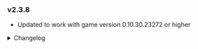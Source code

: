 ### v2.3.8
- Updated to work with game version 0.10.30.23272 or higher

<details>
<summary>Changelog</summary>

### v2.3.7
- Removed debug logs

### v2.3.6
- Updated to work with game version 0.10.30.22239 or higher

### v2.3.5
- Fixed issue where slots 7-12 would not accept items if slots 1-6 were filled.

### v2.3.4
- Updated to work with game version 0.10.28.20729 or higher

### v2.3.3
- Remove game exe name targeting
### v2.3.2
- Moved default build bar binds, so that `Energy Exchanger` can be visible
### v2.3.1
- Fixed Model ID conflict with new Veges added in game version 0.9.26.12891
- Fixed Nebula compatibility plugin.
### v2.3.0
- Updated to work with game version `0.9.25.11996` or higher
### v2.2.7
- Fix the fix before.
### v2.2.6
- Fix blueprints containing GigaStations created with v2.2.3 and lower being broken
- Fix miner Mk.II UI being broken.
### v2.2.5
- Potentially fix logistic stations losing proliferator points when transfering items
- Fix new research not applying
- Now upgrade unlock rewards correctly specify how much technology will add
### v2.2.4
- Fixed that stones on Hurricane Stone Forest planets appeared as logistic stations.
- Fixed station UI glitching when opened second time without closing.
### v2.2.3
- Updated to work with game version `0.9.24.11182` or higher
### v2.2.2
- Added plugin catergories on Thunderstore page.
### v2.2.1
- Fixed compatatbiliy issue with Nebula where minimun drone and ship load percent value multiplying by 10 when clients open Station window, while host is not looking at that UI
### v2.2.0
**Important Note: Installation HAS changed. If you are installing manually, make sure to read installation instructions again!**
- Migrated to CommonAPI
- Updated to work with game version `0.8.23.9832` or higher
### v2.1.5
- Updated to work with version `0.8.22.9331` of the game and up
### v2.1.4
- Improved compatibility with Nebula multiplayer mod
### v2.1.3
- Fixed display issues if station has less slots than max visible slots
### v2.1.2
- Fixed station upgrade function. Now drone and ship count is applied correctly
### v2.1.1
- Added grid layout option, that can be enabled in config
- Added color change option in config
- Now you can set preffered amount of slots on screen in config
- All stations are now upgradable from their vanilla variants
- Fixed possible conflict with `Distribute Space Warper` mod
- Fixed that `Planetary Giga Station` removed `Energy Exchanger` from toolbar
- Fixed minor save migration bug (Old saves are now certainly safe to load)
### v2.1.0
- Updated to work with version `0.7.18.7275` of the game and up
- Added a scroll bar if amount of slots is higher than 5
- Added color tint to all Giga stations to differentiate them
### v2.0.7
No functionality changed with this patch
- Using CodeMatcher now for updating `needs` array size instead of using hard coded index
### v2.0.6
- Fixed gigastations cover energy exchanger in buildbar
### v2.0.5
- Fixed Collector max storage is accidentally bound to ILS max storage
- Eeducing workenergy of collector
### v2.0.4
- Fixed 1% step Capacity Sliders
- Changed initial charge power to 60MW again (it was not really intentional to set it to 200)
### v2.0.3
- Temporarely removed 1% step for carriers capacity slider
- Making Recipe and Item showing actual max charge power
- Max charge power slider/value is now 200MW by default
### v2.0.2
- Fixed Double clicking in Build-Bar highlights the wrong recipe
- Added some missing Proto IDs
### v2.0.1
- Fixed Max Warp Count did not worked when putting in per Hand
### v2.0.0
If coming from Version 1.X.X please read [THIS](#important)
- Made everything their own Items
- Carrier Capacities will now use a multiplier instead of just the value & it now gets correctly multiplied per Level
- Added Vanilla Checks to Display UI correctly for Vanilla or Giga
- Added own Item Icons
- Added own Item Recipes
- Added 1% step for min Carrier Capacity Sliders, so you can also set them precise for Vanilla Stations when you have huge Carrier Capacities

### Older versions and full changelog
Check out original page [here](https://dsp.thunderstore.io/package/Taki7o7/GigaStations_v2/#giga-stations-v2)
</details>